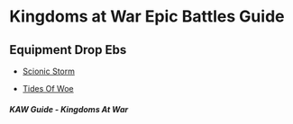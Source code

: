 # Kingdoms at War Epic Battles Guide

## Equipment Drop Ebs

* [Scionic Storm](/kaw-reference/eb/scionicstorm "Kingdoms At War SS Guide")

* [Tides Of Woe](/kaw-reference/eb/tidesofwoe "Kingdoms At War TOW Guide")

 


##### KAW Guide - Kingdoms At War
